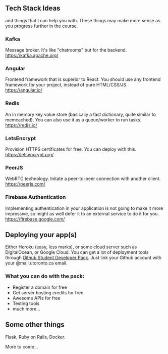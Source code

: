 ## Tech Stack Ideas
and things that I can help you with. These things may make more sense as you progress
further in the course.

### Kafka
Message broker. It's like "chatrooms" but for the backend. https://kafka.apache.org/ 

### Angular
Frontend framework that is superior to React. You should use any frontend framework
for your project, instead of pure HTML/CSS/JS. https://angular.io/

### Redis
An in memory key value store (basically a fast dictionary, quite similar to memcached). You can also use it as a queue/worker to run tasks. https://redis.io/

### LetsEncrypt
Provision HTTPS certificates for free. You can deploy with this. https://letsencrypt.org/

### PeerJS
WebRTC technology. Initate a peer-to-peer connection with another client. https://peerjs.com/

### Firebase Authentication
Implementing authentication in your application is not going to make it more impressive, so might as well
defer it to an external service to do it for you. https://firebase.google.com/

## Deploying your app(s)
Either Heroku (easy, less marks), or some cloud server such as DigitalOcean, or Google Cloud. You can get a lot of
deployment tools through [Github Student Developer Pack](https://education.github.com/pack). 
Just link your Github account with your @mail.utoronto.ca email.

### What you can do with the pack:
- Register a domain for free
- Get server hosting credits for free
- Awesome APIs for free
- Testing tools
- much more...


## Some other things
Flask, Ruby on Rails, Docker.

More to come...
